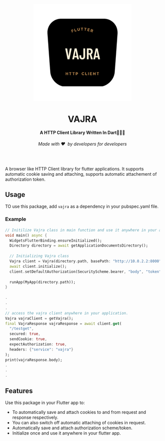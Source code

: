 <div align="center">
  <img src="assets/images/vajra_logo.png" alt="Magator Logo" width="320">
  <h1>VAJRA</h1>
  <strong>A HTTP Client Library Written In Dart👩🏽‍💻</strong>
  <h6>Made with ❤️ &nbsp;by developers for developers</h6>
</div>
<br>

A browser like HTTP Client library for flutter applications. It supports automatic cookie saving and attaching, supports automatic attachement of authorization token.

## Usage

TO use this package, add `vajra` as a dependency in your pubspec.yaml file.

### Example

```dart
// Initilize Vajra class in main function and use it anywhere in your app.
void main() async {
  WidgetsFlutterBinding.ensureInitialized();
  Directory directory = await getApplicationDocumentsDirectory();

  // Initializing Vajra class
  Vajra client = Vajra(directory.path, basePath: "http://10.0.2.2:8000");
  await client.initialize();
  client.setDefaultAuthorization(SecurityScheme.bearer, "body", "token");

  runApp(MyApp(directory.path));
}

.
.
.
// access the vajra client anywhere in your application.
Vajra vajraClient = getVajra();
final VajraResponse vajraResponse = await client.get(
  "/testget",
  secured: true,
  sendCookie: true,
  expectAuthorization: true,
  headers: {"service": "vajra"}
);
print(vajraResponse.body);
.
.
.

```

## Features

Use this package in your Flutter app to:

- To automatically save and attach cookies to and from request and response respectively.
- You can also switch off automatic attaching of cookies in request.
- Automatically save and attach authorization scheme/token.
- Initialize once and use it anywhere in your flutter app.
